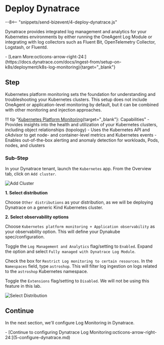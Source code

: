 # Deploy Dynatrace
--8<-- "snippets/send-bizevent/4-deploy-dynatrace.js"

Dynatrace provides integrated log management and analytics for your Kubernetes environments by either running the OneAgent Log Module or integrating with log collectors such as Fluent Bit, OpenTelemetry Collector, Logstash, or Fluentd.

<div class="grid cards" markdown>
- [Learn More:octicons-arrow-right-24:](https://docs.dynatrace.com/docs/ingest-from/setup-on-k8s/deployment/k8s-log-monitoring){target="_blank"}
</div>

## Step

Kubernetes platform monitoring sets the foundation for understanding and troubleshooting your Kubernetes clusters. This setup does not include OneAgent or application-level monitoring by default, but it can be combined with other monitoring and injection approaches.

!!! tip "[Kubernetes Platform Monitoring](https://docs.dynatrace.com/docs/ingest-from/setup-on-k8s/how-it-works/kubernetes-monitoring){target="_blank"}: Capabilities"
    - Provides insights into the health and utilization of your Kubernetes clusters, including object relationships (topology)
    - Uses the Kubernetes API and cAdvisor to get node- and container-level metrics and Kubernetes events
    - Enables out-of-the-box alerting and anomaly detection for workloads, Pods, nodes, and clusters

### Sub-Step

In your Dynatrace tenant, launch the `Kubernetes` app.  From the Overview tab, click on `Add cluster`.

![Add Cluster](../img/deploy-dynatrace_k8s_add_cluster.png)

**1. Select distribution**

Choose `Other distributions` as your distribution, as we will be deploying Dynatrace on a generic Kind Kubernetes cluster.

**2. Select observability options**

Choose `Kubernetes platform monitoring + Application observability` as your observability option.  This will define your Dynakube spec/configuration.

Toggle the `Log Management and Analytics` flag/setting to `Enabled`.  Expand the option and select `Fully managed with Dynatrace Log Module`.

Check the box for `Restrict Log monitoring to certain resources`.  In the `Namespaces` field, type `astroshop`.  This will filter log ingestion on logs related to the `astroshop` Kubernetes namespace.

Toggle the `Extensions` flag/setting to `Disabled`.  We will not be using this feature in this lab.

![Select Distribution](../img/deploy-dynatrace_k8s_select_distribution.png)

## Continue

In the next section, we'll configure Log Monitoring in Dynatrace.

<div class="grid cards" markdown>
- [Continue to configuring Dynatrace Log Monitoring:octicons-arrow-right-24:](5-configure-dynatrace.md)
</div>